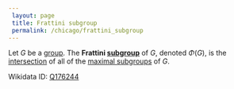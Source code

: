 ```yaml
---
 layout: page
 title: Frattini subgroup
 permalink: /chicago/frattini_subgroup
---
```

Let $G$ be a [group](https://mathgloss.github.io/MathGloss/chicago/group). The **Frattini [subgroup](https://mathgloss.github.io/MathGloss/chicago/subgroup)** of $G$, denoted $\Phi(G)$, is the [intersection](https://mathgloss.github.io/MathGloss/chicago/intersection_of_subgroups_is_a_subgroup) of all of the [maximal subgroups](https://mathgloss.github.io/MathGloss/chicago/maximal_subgroup) of $G$.

Wikidata ID: [Q176244](https://www.wikidata.org/wiki/Q176244)
